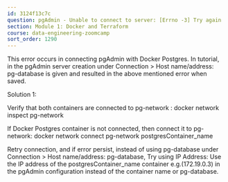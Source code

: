 ```yaml
---
id: 3124f13c7c
question: pgAdmin - Unable to connect to server: [Errno -3] Try again
section: Module 1: Docker and Terraform
course: data-engineering-zoomcamp
sort_order: 1290
---
```


This error occurs in connecting pgAdmin with Docker Postgres. In tutorial, in the pgAdmin server creation under Connection > Host name/address: pg-database is given and resulted in the above mentioned error when saved.

Solution 1:

Verify that both containers are connected to pg-network : docker network inspect pg-network

If Docker Postgres container is not connected, then connect it to pg-network: docker network connect pg-network postgresContainer_name

Retry connection, and if error persist, instead of using pg-database under Connection > Host name/address: pg-database, Try using IP Address: Use the IP address of the postgresContainer_name container e.g.(172.19.0.3) in the pgAdmin configuration instead of the container name or pg-database.


